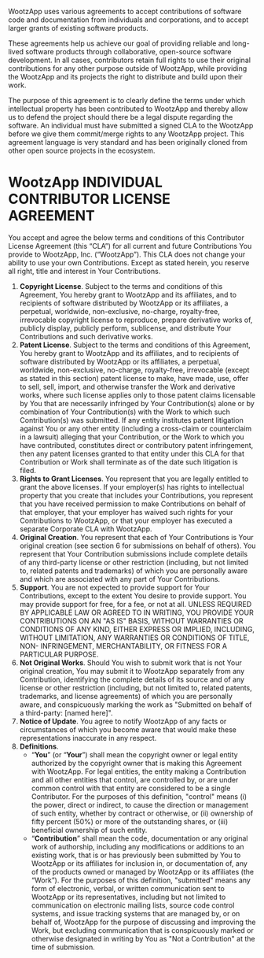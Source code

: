 WootzApp uses various agreements to accept contributions of software code and documentation from individuals and corporations, and to accept larger grants of existing software products.

These agreements help us achieve our goal of providing reliable and long-lived software products through collaborative, open-source software development. In all cases, contributors retain full rights to use their original contributions for any other purpose outside of WootzApp, while providing the WootzApp and its projects the right to distribute and build upon their work.

The purpose of this agreement is to clearly define the terms under which intellectual property has been contributed to WootzApp and thereby allow us to defend the project should there be a legal dispute regarding the software. An individual must have submitted a signed CLA to the WootzApp before we give them commit/merge rights to any WootzApp project. This agreement language is very standard and has been originally cloned from other open source projects in the ecosystem. 

# WootzApp INDIVIDUAL CONTRIBUTOR LICENSE AGREEMENT

You accept and agree the below terms and conditions of this Contributor License Agreement (this “CLA”) for all current and future Contributions You provide to WootzApp, Inc. (“WootzApp”). This CLA does not change your ability to use your own Contributions. Except as stated herein, you reserve all right, title and interest in Your Contributions.   

1. **Copyright License**. Subject to the terms and conditions of this Agreement, You hereby grant to WootzApp and its affiliates, and to recipients of software distributed by WootzApp or its affiliates, a perpetual, worldwide, non-exclusive, no-charge, royalty-free, irrevocable copyright license to reproduce, prepare derivative works of, publicly display, publicly perform, sublicense, and distribute Your Contributions and such derivative works.
2. **Patent License**. Subject to the terms and conditions of this Agreement, You hereby grant to WootzApp and its affiliates, and to recipients of software distributed by WootzApp or its affiliates, a perpetual, worldwide, non-exclusive, no-charge, royalty-free, irrevocable (except as stated in this section) patent license to make, have made, use, offer to sell, sell, import, and otherwise transfer the Work and derivative works, where such license applies only to those patent claims licensable by You that are necessarily infringed by Your Contribution(s) alone or by combination of Your Contribution(s) with the Work to which such Contribution(s) was submitted. If any entity institutes patent litigation against You or any other entity (including a cross-claim or counterclaim in a lawsuit) alleging that your Contribution, or the Work to which you have contributed, constitutes direct or contributory patent infringement, then any patent licenses granted to that entity under this CLA for that Contribution or Work shall terminate as of the date such litigation is filed.
3.  **Rights to Grant Licenses**. You represent that you are legally entitled to grant the above licenses. If your employer(s) has rights to intellectual property that you create that includes your Contributions, you represent that you have received permission to make Contributions on behalf of that employer, that your employer has waived such rights for your Contributions to WootzApp, or that your employer has executed a separate Corporate CLA with WootzApp.
4. **Original Creation**. You represent that each of Your Contributions is Your original creation (see section 6 for submissions on behalf of others). You represent that Your Contribution submissions include complete details of any third-party license or other restriction (including, but not limited to, related patents and trademarks) of which you are personally aware and which are associated with any part of Your Contributions.
5. **Support**. You are not expected to provide support for Your Contributions, except to the extent You desire to provide support. You may provide support for free, for a fee, or not at all. UNLESS REQUIRED BY APPLICABLE LAW OR AGREED TO IN WRITING, YOU PROVIDE YOUR CONTRIBUTIONS ON AN "AS IS" BASIS, WITHOUT WARRANTIES OR CONDITIONS OF ANY KIND, EITHER EXPRESS OR IMPLIED, INCLUDING, WITHOUT LIMITATION, ANY WARRANTIES OR CONDITIONS OF TITLE, NON- INFRINGEMENT, MERCHANTABILITY, OR FITNESS FOR A PARTICULAR PURPOSE.
6. **Not Original Works**. Should You wish to submit work that is not Your original creation, You may submit it to WootzApp separately from any Contribution, identifying the complete details of its source and of any license or other restriction (including, but not limited to, related patents, trademarks, and license agreements) of which you are personally aware, and conspicuously marking the work as "Submitted on behalf of a third-party: [named here]".
7. **Notice of Update**. You agree to notify WootzApp of any facts or circumstances of which you become aware that would make these representations inaccurate in any respect.
8. **Definitions**.
     -  “**You**” (or “**Your**”) shall mean the copyright owner or legal entity authorized by the copyright owner that is making this Agreement with WootzApp. For legal entities, the entity making a Contribution and all other entities that control, are controlled by, or are under common control with that entity are considered to be a single Contributor. For the purposes of this definition, "control" means (i) the power, direct or indirect, to cause the direction or management of such entity, whether by contract or otherwise, or (ii) ownership of fifty percent (50%) or more of the outstanding shares, or (iii) beneficial ownership of such entity.
     - “**Contribution**” shall mean the code, documentation or any original work of authorship, including any modifications or additions to an existing work, that is or has previously been submitted by You to WootzApp or its affiliates for inclusion in, or documentation of, any of the products owned or managed by WootzApp or its affiliates (the “Work”). For the purposes of this definition, "submitted" means any form of electronic, verbal, or written communication sent to WootzApp or its representatives, including but not limited to communication on electronic mailing lists, source code control systems, and issue tracking systems that are managed by, or on behalf of, WootzApp for the purpose of discussing and improving the Work, but excluding communication that is conspicuously marked or otherwise designated in writing by You as "Not a Contribution" at the time of submission.
